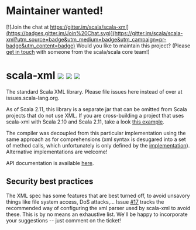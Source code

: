 Maintainer wanted!
==================

[![Join the chat at https://gitter.im/scala/scala-xml](https://badges.gitter.im/Join%20Chat.svg)](https://gitter.im/scala/scala-xml?utm_source=badge&utm_medium=badge&utm_campaign=pr-badge&utm_content=badge)
Would you like to maintain this project? (Please [get in touch](https://github.com/scala/scala#get-in-touch) with someone from the scala/scala core team!)

scala-xml [<img src="https://img.shields.io/travis/scala/scala-xml.svg"/>](https://travis-ci.org/scala/scala-xml) [<img src="https://img.shields.io/maven-central/v/org.scala-lang.modules/scala-xml_2.11.svg?label=latest%20release%20for%202.11"/>](http://search.maven.org/#search%7Cga%7C1%7Cg%3Aorg.scala-lang.modules%20a%3Ascala-xml_2.11) [<img src="https://img.shields.io/maven-central/v/org.scala-lang.modules/scala-xml_2.12*.svg?label=latest%20release%20for%202.12"/>](http://search.maven.org/#search%7Cga%7C1%7Cg%3Aorg.scala-lang.modules%20a%3Ascala-xml_2.12*)
=========

The standard Scala XML library. Please file issues here instead of over at issues.scala-lang.org.

As of Scala 2.11, this library is a separate jar that can be omitted from Scala projects that do not use XML.
If you are cross-building a project that uses scala-xml with Scala 2.10 and Scala 2.11, take a look [this example](https://github.com/scala/scala-module-dependency-sample).

The compiler was decoupled from this particular implementation using the same approach as for comprehensions (xml syntax is desugared into a set of method calls, which unfortunately is only defined by the [implementation](https://github.com/scala/scala/blob/2.11.x/src/compiler/scala/tools/nsc/ast/parser/SymbolicXMLBuilder.scala)). Alternative implementations are welcome!

API documentation is available [here](http://www.scala-lang.org/api/current/scala-xml/).

## Security best practices
The XML spec has some features that are best turned off, to avoid unsavory things like file system access, DoS attacks,... Issue [#17](https://github.com/scala/scala-xml/issues/17) tracks the recommended way of configuring the xml parser used by scala-xml to avoid these. This is by no means an exhaustive list. We'll be happy to incorporate your suggestions -- just comment on the ticket!
